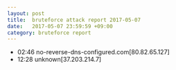 ```yaml
---
layout: post
title:  bruteforce attack report 2017-05-07
date:   2017-05-07 23:59:59 +09:00
category: bruteforce report
---
```


* 02:46 no-reverse-dns-configured.com[80.82.65.127]
* 12:28 unknown[37.203.214.7]
